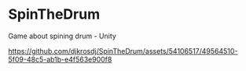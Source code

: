 # SpinTheDrum
Game about spining drum - Unity


https://github.com/djkrosdj/SpinTheDrum/assets/54106517/49564510-5f09-48c5-ab1b-e4f563e900f8

